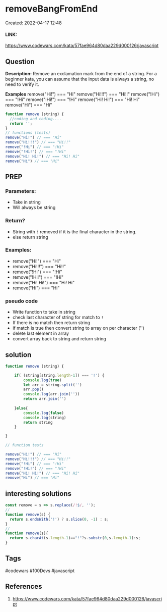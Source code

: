# removeBangFromEnd
Created: 2022-04-17 12:48

#### LINK:
https://www.codewars.com/kata/57fae964d80daa229d000126/javascript

## Question
**Description:**
Remove an exclamation mark from the end of a string. For a beginner kata, you can assume that the input data is always a string, no need to verify it.

**Examples**
remove("Hi!") === "Hi"
remove("Hi!!!") === "Hi!!"
remove("!Hi") === "!Hi"
remove("!Hi!") === "!Hi"
remove("Hi! Hi!") === "Hi! Hi"
remove("Hi") === "Hi"



```javascript
function remove (string) {
  //coding and coding....
  return '';
}
// functions (tests)
remove("Hi!") // === "Hi"
remove("Hi!!!") // === "Hi!!"
remove("!Hi") // === "!Hi"
remove("!Hi!") // === "!Hi"
remove("Hi! Hi!") // === "Hi! Hi"
remove("Hi") // === "Hi"
```


## PREP
### Parameters:
- Take in string
- Will always be string

### Return?
- String with `!` removed if it is the final character in the string.
- else return string

### Examples:
- remove("Hi!") === "Hi"
- remove("Hi!!!") === "Hi!!"
- remove("!Hi") === "!Hi"
- remove("!Hi!") === "!Hi"
- remove("Hi! Hi!") === "Hi! Hi"
- remove("Hi") === "Hi"

### pseudo code
- Write function to take in string
- check last character of string for match to `!`
- If there is no match then return string
- if match is true then convert string to array on per character ('')
- delete last element in array
- convert array back to string and return string

## solution
```javascript
function remove (string) {

	if( (string[string.length-1]) === '!') {
		console.log(true)
		let arr = string.split('')
		arr.pop()
		console.log(arr.join(''))
		return arr.join('')
		
	}else{
		console.log(false)
		console.log(string)
		return string
	}

}

// function tests

remove("Hi!") // === "Hi"
remove("Hi!!!") // === "Hi!!"
remove("!Hi") // === "!Hi"
remove("!Hi!") // === "!Hi"
remove("Hi! Hi!") // === "Hi! Hi"
remove("Hi") // === "Hi"

```

## interesting solutions
```javascript
const remove = s => s.replace(/!$/, '');
// 
function remove(s) {
  return s.endsWith('!') ? s.slice(0, -1) : s;
}
//
function remove(s){
  return s.charAt(s.length-1)=="!"?s.substr(0,s.length-1):s;
}
```

## Tags
#codewars #100Devs #javascript 

## References
1. https://www.codewars.com/kata/57fae964d80daa229d000126/javascript